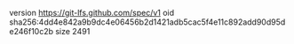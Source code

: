 version https://git-lfs.github.com/spec/v1
oid sha256:4dd4e842a9b9dc4e06456b2d1421adb5cac5f4e11c892add90d95de246f10c2b
size 2491
